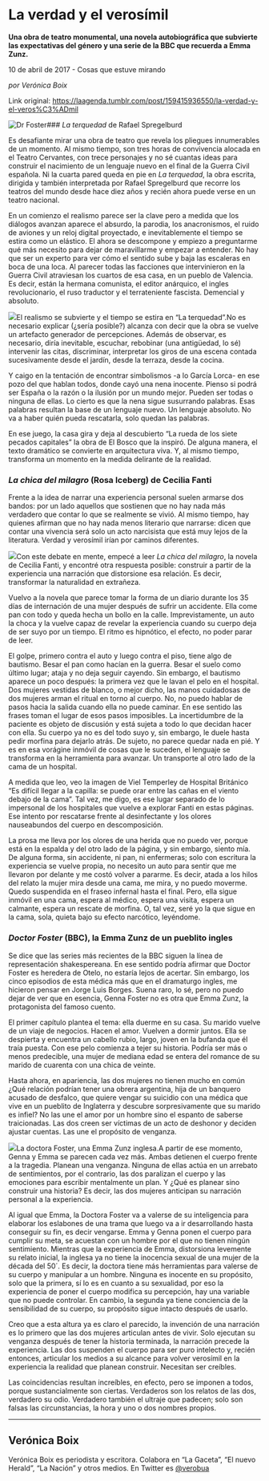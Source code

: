 # La verdad y el verosímil

**Una obra de teatro monumental, una novela autobiográfica que subvierte las expectativas del género y una serie de la BBC que recuerda a Emma Zunz.**

10 de abril de 2017 - Cosas que estuve mirando

_por Verónica Boix_

Link original: https://laagenda.tumblr.com/post/159415936550/la-verdad-y-el-veros%C3%ADmil

![Dr Foster](https://64.media.tumblr.com/519edf284b29cb16d76e6c3a6301480c/tumblr_inline_pk0jgqwFJo1t6q87u_500.jpg)### *La terquedad* de Rafael Spregelburd

Es desafiante mirar una obra de teatro que revela los pliegues innumerables de un momento. Al mismo tiempo, son tres horas de convivencia alocada en el Teatro Cervantes, con trece personajes y no sé cuantas ideas para construir el nacimiento de un lenguaje nuevo en el final de la Guerra Civil española. Ni la cuarta pared queda en pie en *La terquedad*, la obra escrita, dirigida y también interpretada por Rafael Spregelburd que recorre los teatros del mundo desde hace diez años y recién ahora puede verse en un teatro nacional.


En un comienzo el realismo parece ser la clave pero a medida que los diálogos avanzan aparece el absurdo, la parodia, los anacronismos, el ruido de aviones y un reloj digital proyectado, e inevitablemente el tiempo se estira como un elástico. El ahora se descompone y empiezo a preguntarme qué más necesito para dejar de maravillarme y empezar a entender. No hay que ser un experto para ver cómo el sentido sube y baja las escaleras en boca de una loca. Al parecer todas las facciones que intervinieron en la Guerra Civil atraviesan los cuartos de esa casa, en un pueblo de Valencia. Es decir, están la hermana comunista, el editor anárquico, el ingles revolucionario, el ruso traductor y el terrateniente fascista. Demencial y absoluto. 


![](https://64.media.tumblr.com/d8fd521e5428f971845c365c6c833706/tumblr_inline_pk0jgrhCUV1t6q87u_500.jpg)El realismo se subvierte y el tiempo se estira en “La terquedad”.No es necesario explicar (¿sería posible?) alcanza con decir que la obra se vuelve un artefacto generador de percepciones. Además de observar, es necesario, diría inevitable, escuchar, rebobinar (una antigüedad, lo sé) intervenir las citas, discriminar, interpretar los giros de una escena contada sucesivamente desde el jardín, desde la terraza, desde la cocina. 


Y caigo en la tentación de encontrar simbolismos -a lo García Lorca- en ese pozo del que hablan todos, donde cayó una nena inocente. Pienso si podrá ser España o la razón o la ilusión por un mundo mejor. Pueden ser todas o ninguna de ellas. Lo cierto es que la nena sigue susurrando palabras. Esas palabras resultan la base de un lenguaje nuevo. Un lenguaje absoluto. No va a haber quién pueda rescatarla, solo quedan las palabras. 


En ese juego, la casa gira y deja al descubierto “La rueda de los siete pecados capitales” la obra de El Bosco que la inspiró. De alguna manera, el texto dramático se convierte en arquitectura viva. Y, al mismo tiempo, transforma un momento en la medida delirante de la realidad.


### *La chica del milagro* (Rosa Iceberg) de Cecilia Fanti

Frente a la idea de narrar una experiencia personal suelen armarse dos bandos: por un lado aquellos que sostienen que no hay nada más verdadero que contar lo que se realmente se vivió. Al mismo tiempo, hay quienes afirman que no hay nada menos literario que narrarse: dicen que contar una vivencia será solo un acto narcisista que está muy lejos de la literatura. Verdad y verosímil irían por caminos diferentes. 


![](https://64.media.tumblr.com/42f5b58f4cec5dff794dd6cc9ce9239c/tumblr_inline_pk0jgraQhp1t6q87u_250.jpg)Con este debate en mente, empecé a leer *La chica del milagro*, la novela de Cecilia Fanti, y encontré otra respuesta posible: construir a partir de la experiencia una narración que distorsione esa relación. Es decir, transformar la naturalidad en extrañeza.


Vuelvo a la novela que parece tomar la forma de un diario durante los 35 días de internación de una mujer después de sufrir un accidente. Ella come pan con todo y queda hecha un bollo en la calle. Imprevistamente, un auto la choca y la vuelve capaz de revelar la experiencia cuando su cuerpo deja de ser suyo por un tiempo. El ritmo es hipnótico, el efecto, no poder parar de leer. 


El golpe, primero contra el auto y luego contra el piso, tiene algo de bautismo. Besar el pan como hacían en la guerra. Besar el suelo como último lugar; ataja y no deja seguir cayendo. Sin embargo, el bautismo aparece un poco después: la primera vez que le lavan el pelo en el hospital. Dos mujeres vestidas de blanco, o mejor dicho, las manos cuidadosas de dos mujeres arman el ritual en torno al cuerpo. No, no puedo hablar de pasos hacia la salida cuando ella no puede caminar. En ese sentido las frases toman el lugar de esos pasos imposibles. La incertidumbre de la paciente es objeto de discusión y está sujeta a todo lo que decidan hacer con ella. Su cuerpo ya no es del todo suyo y, sin embargo, le duele hasta pedir morfina para dejarlo atrás. De sujeto, no parece quedar nada en pié. Y es en esa vorágine inmóvil de cosas que le suceden, el lenguaje se transforma en la herramienta para avanzar. Un transporte al otro lado de la cama de un hospital. 


A medida que leo, veo la imagen de Viel Temperley de Hospital Británico “Es difícil llegar a la capilla: se puede orar entre las cañas en el viento debajo de la cama”. Tal vez, me digo, es ese lugar separado de lo impersonal de los hospitales que vuelve a explorar Fanti en estas páginas. Ese intento por rescatarse frente al desinfectante y los olores nauseabundos del cuerpo en descomposición. 


La prosa me lleva por los olores de una herida que no puedo ver, porque está en la espalda y del otro lado de la página, y sin embargo, siento mía. De alguna forma, sin accidente, ni pan, ni enfermeras; solo con escritura la experiencia se vuelve propia, no necesito un auto para sentir que me llevaron por delante y me costó volver a pararme. Es decir, atada a los hilos del relato la mujer mira desde una cama, me mira, y no puedo moverme. Quedo suspendida en el fraseo infernal hasta el final. Pero, ella sigue inmóvil en una cama, espera al médico, espera una visita, espera un calmante, espera un rescate de morfina. O, tal vez, seré yo la que sigue en la cama, sola, quieta bajo su efecto narcótico, leyéndome. 


### *Doctor Foster* (BBC), la Emma Zunz de un pueblito ingles

Se dice que las series más recientes de la BBC siguen la línea de representación shakespereana. En ese sentido podría afirmar que Doctor Foster es heredera de Otelo, no estaría lejos de acertar. Sin embargo, los cinco episodios de esta médica más que en el dramaturgo ingles, me hicieron pensar en Jorge Luis Borges. Suena raro, lo sé, pero no puedo dejar de ver que en esencia, Genna Foster no es otra que Emma Zunz, la protagonista del famoso cuento. 


El primer capítulo plantea el tema: ella duerme en su casa. Su marido vuelve de un viaje de negocios. Hacen el amor. Vuelven a dormir juntos. Ella se despierta y encuentra un cabello rubio, largo, joven en la bufanda que él traía puesta. Con ese pelo comienza a tejer su historia. Podría ser más o menos predecible, una mujer de mediana edad se entera del romance de su marido de cuarenta con una chica de veinte. 


Hasta ahora, en apariencia, las dos mujeres no tienen mucho en común ¿Qué relación podrían tener una obrera argentina, hija de un banquero acusado de desfalco, que quiere vengar su suicidio con una médica que vive en un pueblito de Inglaterra y descubre sorpresivamente que su marido es infiel? No las une el amor por un hombre sino el espanto de saberse traicionadas. Las dos creen ser víctimas de un acto de deshonor y deciden ajustar cuentas. Las une el propósito de venganza.


![](https://64.media.tumblr.com/519edf284b29cb16d76e6c3a6301480c/tumblr_inline_pk0jgqwFJo1t6q87u_500.jpg)La doctora Foster, una Emma Zunz inglesa.A partir de ese momento, Genna y Emma se parecen cada vez más. Ambas detienen el cuerpo frente a la tragedia. Planean una venganza. Ninguna de ellas actúa en un arrebato de sentimientos, por el contrario, las dos paralizan el cuerpo y las emociones para escribir mentalmente un plan. Y ¿Qué es planear sino construir una historia? Es decir, las dos mujeres anticipan su narración personal a la experiencia. 


Al igual que Emma, la Doctora Foster va a valerse de su inteligencia para elaborar los eslabones de una trama que luego va a ir desarrollando hasta conseguir su fin, es decir vengarse. Emma y Genna ponen el cuerpo para cumplir su meta, se acuestan con un hombre por el que no tienen ningún sentimiento. Mientras que la experiencia de Emma, distorsiona levemente su relato inicial, la inglesa ya no tiene la inocencia sexual de una mujer de la década del 50´. Es decir, la doctora tiene más herramientas para valerse de su cuerpo y manipular a un hombre. Ninguna es inocente en su propósito, solo que la primera, sí lo es en cuanto a su sexualidad, por eso la experiencia de poner el cuerpo modifica su percepción, hay una variable que no puede controlar. En cambio, la segunda ya tiene conciencia de la sensibilidad de su cuerpo, su propósito sigue intacto después de usarlo. 


Creo que a esta altura ya es claro el parecido, la invención de una narración es lo primero que las dos mujeres articulan antes de vivir. Solo ejecutan su venganza después de tener la historia terminada, la narración precede la experiencia. Las dos suspenden el cuerpo para ser puro intelecto y, recién entonces, articular los medios a su alcance para volver verosímil en la experiencia la realidad que planean construir. Necesitan ser creíbles.


Las coincidencias resultan increíbles, en efecto, pero se imponen a todos, porque sustancialmente son ciertas. Verdaderos son los relatos de las dos, verdadero su odio. Verdadero también el ultraje que padecen; solo son falsas las circunstancias, la hora y uno o dos nombres propios.




---

Verónica Boix
-------------

 Verónica Boix es periodista y escritora. Colabora en “La Gaceta”, “El nuevo Herald”, “La Nación” y otros medios. En Twitter es [@verobua](https://twitter.com/verobua) 

